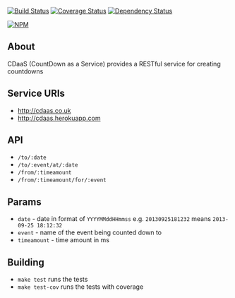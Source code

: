 [![Build Status](https://travis-ci.org/BoyCook/CDaaS.png?branch=master)](https://travis-ci.org/BoyCook/CDaaS)
[![Coverage Status](https://coveralls.io/repos/BoyCook/CDaaS/badge.png)](https://coveralls.io/r/BoyCook/CDaaS)
[![Dependency Status](https://gemnasium.com/BoyCook/CDaaS.png)](https://gemnasium.com/BoyCook/CDaaS)

[![NPM](https://nodei.co/npm/cdaas.png?downloads=true)](https://nodei.co/npm/cdaas) 

## About
CDaaS (CountDown as a Service) provides a RESTful service for creating countdowns

## Service URIs
* http://cdaas.co.uk
* http://cdaas.herokuapp.com

## API
* `/to/:date`
* `/to/:event/at/:date`
* `/from/:timeamount`
* `/from/:timeamount/for/:event`

## Params
* `date` - date in format of `YYYYMMddHHmmss` e.g. `20130925181232` means `2013-09-25 18:12:32`
* `event` - name of the event being counted down to
* `timeamount` - time amount in ms

## Building
* `make test` runs the tests
* `make test-cov` runs the tests with coverage
